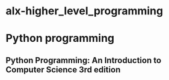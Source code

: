 # alx-higher_level_programming
# Python programming
## Python Programming: An Introduction to Computer Science 3rd edition
